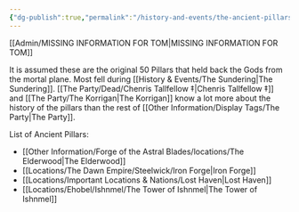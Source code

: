 ```yaml
---
{"dg-publish":true,"permalink":"/history-and-events/the-ancient-pillars/","updated":"2025-01-11T13:15:26.393+00:00"}
---
```



[[Admin/MISSING INFORMATION FOR TOM\|MISSING INFORMATION FOR TOM]]

It is assumed these are the original 50 Pillars that held back the Gods from the mortal plane. Most fell during [[History & Events/The Sundering\|The Sundering]]. [[The Party/Dead/Chenris Tallfellow ‡\|Chenris Tallfellow ‡]] and [[The Party/The Korrigan\|The Korrigan]] know a lot more about the history of the pillars than the rest of [[Other Information/Display Tags/The Party\|The Party]]. 

List of Ancient Pillars:
- [[Other Information/Forge of the Astral Blades/locations/The Elderwood\|The Elderwood]]
- [[Locations/The Dawn Empire/Steelwick/Iron Forge\|Iron Forge]]
- [[Locations/Important Locations & Nations/Lost Haven\|Lost Haven]]
- [[Locations/Ehobel/Ishnmel/The Tower of Ishnmel\|The Tower of Ishnmel]]
 